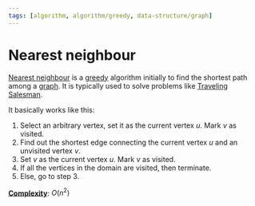 ```yaml
---
tags: [algorithm, algorithm/greedy, data-structure/graph]
---
```


# Nearest neighbour

[Nearest neighbour](https://en.wikipedia.org/wiki/Nearest_neighbour_algorithm) is a [greedy](../algorithms.md#Terminology) algorithm initially to find the shortest path among a [graph](../../data/data-structure/graph.md). It is typically used to solve problems like [Traveling Salesman](../problems/traveling-salesman.md).

It basically works like this:

1. Select an arbitrary vertex, set it as the current vertex $u$. Mark $v$ as visited.
2. Find out the shortest edge connecting the current vertex $u$ and an unvisited vertex $v$.
3. Set $v$ as the current vertex $u$. Mark $v$ as visited.
4. If all the vertices in the domain are visited, then terminate.
5. Else, go to step 3.

**[Complexity](../complexity.md)**: $O(n^2)$